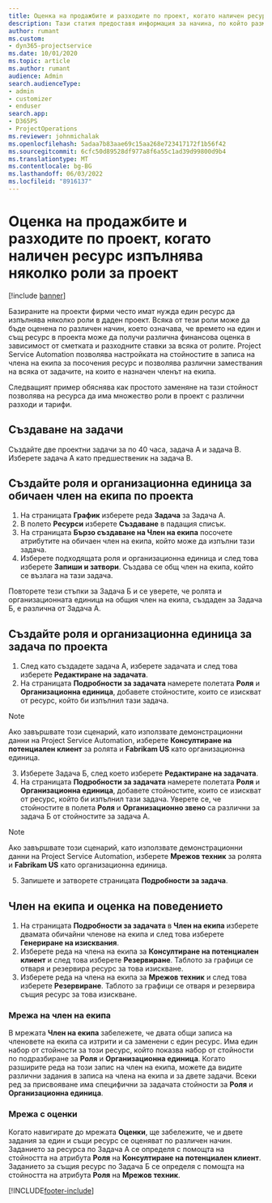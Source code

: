 ```yaml
---
title: Оценка на продажбите и разходите по проект, когато наличен ресурс изпълнява няколко роли за проект
description: Тази статия предоставя информация за начина, по който размерите на ценообразуването могат да се използват за подпомагане на ценообразуването и разходите за ресурс, който запълва няколко роли по проект.
author: rumant
ms.custom:
- dyn365-projectservice
ms.date: 10/01/2020
ms.topic: article
ms.author: rumant
audience: Admin
search.audienceType:
- admin
- customizer
- enduser
search.app:
- D365PS
- ProjectOperations
ms.reviewer: johnmichalak
ms.openlocfilehash: 5adaa7b83aae69c15aa268e723417172f1b56f42
ms.sourcegitcommit: 6cfc50d89528df977a8f6a55c1ad39d99800d9b4
ms.translationtype: MT
ms.contentlocale: bg-BG
ms.lasthandoff: 06/03/2022
ms.locfileid: "8916137"
---
```

# <a name="estimate-project-sales-and-costs-when-a-bookable-resource-fills-multiple-roles-for-a-project"></a>Оценка на продажбите и разходите по проект, когато наличен ресурс изпълнява няколко роли за проект 

[!include [banner](../includes/psa-now-project-operations.md)]

Базираните на проекти фирми често имат нужда един ресурс да изпълнява няколко роли в даден проект. Всяка от тези роли може да бъде оценена по различен начин, което означава, че времето на един и същ ресурс в проекта може да получи различна финансова оценка в зависимост от сметката и разходните ставки за всяка от ролите. Project Service Automation позволява настройката на стойностите в записа на члена на екипа за посочения ресурс и позволява различни замествания на всяка от задачите, на които е назначен членът на екипа.

Следващият пример обяснява как простото заменяне на тази стойност позволява на ресурса да има множество роли в проект с различни разходи и тарифи.

## <a name="create-tasks"></a>Създаване на задачи
Създайте две проектни задачи за по 40 часа, задача A и задача B. Изберете задача A като предшественик на задача B.

## <a name="set-up-role-and-organization-unit-for-a-generic-project-team-member"></a>Създайте роля и организационна единица за обичаен член на екипа по проекта

1. На страницата **График** изберете реда **Задача** за Задача А. 
2. В полето **Ресурси** изберете **Създаване** в падащия списък.
3. На страницата **Бързо създаване на Член на екипа** посочете атрибутите на обичаен член на екипа, който може да изпълни тази задача.
4. Изберете подходящата роля и организационна единица и след това изберете **Запиши и затвори**. Създава се общ член на екипа, който се възлага на тази задача. 

Повторете тези стъпки за Задача Б и се уверете, че ролята и организационната единица на общия член на екипа, създаден за Задача Б, е различна от Задача А. 

## <a name="set-up-role-and-organization-unit-for-a-project-task"></a>Създайте роля и организационна единица за задача по проекта

1. След като създадете задача A, изберете задачата и след това изберете **Редактиране на задачата**.
2. На страницата **Подробности за задачата** намерете полетата **Роля** и **Организационна единица**, добавете стойностите, които се изискват от ресурс, който би изпълнил тази задача. 

  > [!NOTE]
  > Ако завършвате този сценарий, като използвате демонстрационни данни на Project Service Automation, изберете **Консултиране на потенциален клиент** за ролята и **Fabrikam US** като организационна единица.

3. Изберете Задача Б, след което изберете **Редактиране на задачата**.
4. На страницата **Подробности за задачата** намерете полетата **Роля** и **Организационна единица**, добавете стойностите, които се изискват от ресурс, който би изпълнил тази задача. Уверете се, че стойностите в полета **Роля** и **Организационно звено** са различни за задача Б от стойностите за задача А. 

  > [!NOTE]
  > Ако завършвате този сценарий, като използвате демонстрационни данни на Project Service Automation, изберете **Мрежов техник** за ролята и **Fabrikam US** като организационна единица.

5. Запишете и затворете страницата **Подробности за задача**. 

## <a name="team-member-and-estimates-behavior"></a>Член на екипа и оценка на поведението 

1. На страницата **Подробности за задачата** в **Член на екипа** изберете двамата обичайни членове на екипа и след това изберете **Генериране на изисквания**. 
2. Изберете реда на члена на екипа за **Консултиране на потенциален клиент** и след това изберете **Резервиране**. Таблото за графици се отваря и резервира ресурс за това изискване.
3. Изберете реда на члена на екипа за **Мрежов техник** и след това изберете **Резервиране**. Таблото за графици се отваря и резервира същия ресурс за това изискване.

### <a name="team-member-grid"></a>Мрежа на член на екипа 
В мрежата **Член на екипа** забележете, че двата общи записа на членовете на екипа са изтрити и са заменени с един ресурс. Има един набор от стойности за този ресурс, който показва набор от стойности по подразбиране за **Роля** и **Организационна единица**.
Когато разширите реда на този запис на член на екипа, можете да видите различни задания в записа на члена на екипа и за двете задачи. Всеки ред за присвояване има специфични за задачата стойности за **Роля** и **Организационна единица**. 

### <a name="estimates-grid"></a>Мрежа с оценки 
Когато навигирате до мрежата **Оценки**, ще забележите, че и двете задания за един и същи ресурс се оценяват по различен начин.
Заданието за ресурса по Задача A се определя с помощта на стойността на атрибута **Роля** на **Консултиране на потенциален клиент**. Заданието за същия ресурс по Задача Б се определя с помощта на стойността на атрибута **Роля** на **Мрежов техник**.



[!INCLUDE[footer-include](../includes/footer-banner.md)]
